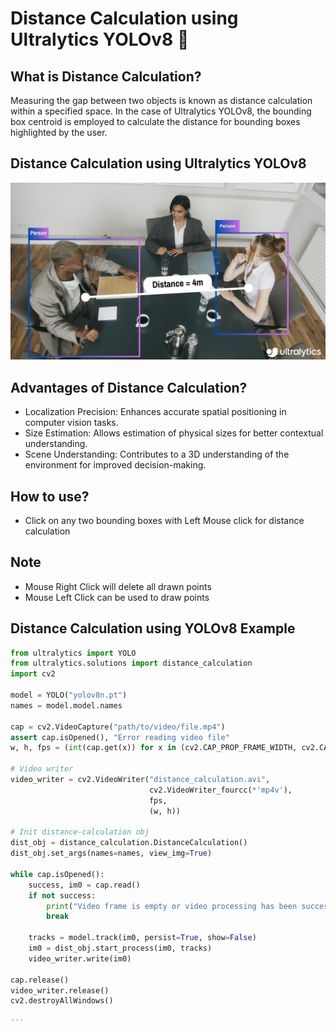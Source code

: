 # Distance Calculation using Ultralytics YOLOv8 🚀

## What is Distance Calculation?

Measuring the gap between two objects is known as distance calculation within a specified space. In the case of Ultralytics YOLOv8, the bounding box centroid is employed to calculate the distance for bounding boxes highlighted by the user.

## Distance Calculation using Ultralytics YOLOv8

![alt text](image.png)

## Advantages of Distance Calculation?

* Localization Precision: Enhances accurate spatial positioning in computer vision tasks.
* Size Estimation: Allows estimation of physical sizes for better contextual understanding.
* Scene Understanding: Contributes to a 3D understanding of the environment for improved decision-making.

## How to use?

* Click on any two bounding boxes with Left Mouse click for distance calculation

## Note 

* Mouse Right Click will delete all drawn points
* Mouse Left Click can be used to draw points

## Distance Calculation using YOLOv8 Example

```python
from ultralytics import YOLO
from ultralytics.solutions import distance_calculation
import cv2

model = YOLO("yolov8n.pt")
names = model.model.names

cap = cv2.VideoCapture("path/to/video/file.mp4")
assert cap.isOpened(), "Error reading video file"
w, h, fps = (int(cap.get(x)) for x in (cv2.CAP_PROP_FRAME_WIDTH, cv2.CAP_PROP_FRAME_HEIGHT, cv2.CAP_PROP_FPS))

# Video writer
video_writer = cv2.VideoWriter("distance_calculation.avi",
                               cv2.VideoWriter_fourcc(*'mp4v'),
                               fps,
                               (w, h))

# Init distance-calculation obj
dist_obj = distance_calculation.DistanceCalculation()
dist_obj.set_args(names=names, view_img=True)

while cap.isOpened():
    success, im0 = cap.read()
    if not success:
        print("Video frame is empty or video processing has been successfully completed.")
        break

    tracks = model.track(im0, persist=True, show=False)
    im0 = dist_obj.start_process(im0, tracks)
    video_writer.write(im0)

cap.release()
video_writer.release()
cv2.destroyAllWindows()

'''


